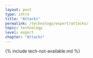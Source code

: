 ```yaml
---
layout: post
type: intro
title: "Attacks"
permalink: /technology/expert/attacks/
topic: technology
level: expert
chapter: "Attacks"
---
```


{% include tech-not-available.md %}
